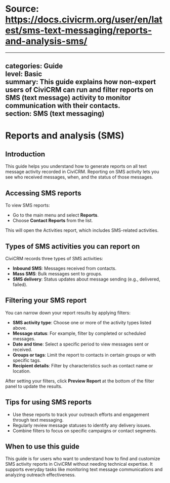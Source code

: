 # Source: https://docs.civicrm.org/user/en/latest/sms-text-messaging/reports-and-analysis-sms/

---
categories: Guide  
level: Basic  
summary: This guide explains how non-expert users of CiviCRM can run and filter reports on SMS (text message) activity to monitor communication with their contacts.  
section: SMS (text messaging)  
---

# Reports and analysis (SMS)

## Introduction

This guide helps you understand how to generate reports on all text message activity recorded in CiviCRM. Reporting on SMS activity lets you see who received messages, when, and the status of those messages.

## Accessing SMS reports

To view SMS reports:

- Go to the main menu and select **Reports**.
- Choose **Contact Reports** from the list.

This will open the Activities report, which includes SMS-related activities.

## Types of SMS activities you can report on

CiviCRM records three types of SMS activities:

- **Inbound SMS**: Messages received from contacts.
- **Mass SMS**: Bulk messages sent to groups.
- **SMS delivery**: Status updates about message sending (e.g., delivered, failed).

## Filtering your SMS report

You can narrow down your report results by applying filters:

- **SMS activity type**: Choose one or more of the activity types listed above.
- **Message status**: For example, filter by completed or scheduled messages.
- **Date and time**: Select a specific period to view messages sent or received.
- **Groups or tags**: Limit the report to contacts in certain groups or with specific tags.
- **Recipient details**: Filter by characteristics such as contact name or location.

After setting your filters, click **Preview Report** at the bottom of the filter panel to update the results.

## Tips for using SMS reports

- Use these reports to track your outreach efforts and engagement through text messaging.
- Regularly review message statuses to identify any delivery issues.
- Combine filters to focus on specific campaigns or contact segments.

## When to use this guide

This guide is for users who want to understand how to find and customize SMS activity reports in CiviCRM without needing technical expertise. It supports everyday tasks like monitoring text message communications and analyzing outreach effectiveness.